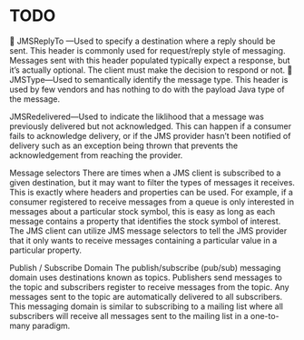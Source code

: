 # TODO
 JMSReplyTo —Used to specify a destination where a reply should be sent. This
header is commonly used for request/reply style of messaging. Messages sent
with this header populated typically expect a response, but it’s actually optional.
The client must make the decision to respond or not.
 JMSType—Used to semantically identify the message type. This header is used by
few vendors and has nothing to do with the payload Java type of the message.

JMSRedelivered—Used to indicate the liklihood that a message was previously
delivered but not acknowledged. This can happen if a consumer fails to
acknowledge delivery, or if the JMS provider hasn’t been notified of delivery
such as an exception being thrown that prevents the acknowledgement from
reaching the provider.

Message selectors
There are times when a JMS client is subscribed to a given destination, but it may want
to filter the types of messages it receives. This is exactly where headers and properties
can be used. For example, if a consumer registered to receive messages from a queue
is only interested in messages about a particular stock symbol, this is easy as long as
each message contains a property that identifies the stock symbol of interest. The JMS
client can utilize JMS message selectors to tell the JMS provider that it only wants to
receive messages containing a particular value in a particular property.

Publish / Subscribe Domain
The publish/subscribe (pub/sub) messaging domain uses destinations known as
topics. Publishers send messages to the topic and subscribers register to receive messages
from the topic. Any messages sent to the topic are automatically delivered to all
subscribers. This messaging domain is similar to subscribing to a mailing list where all
subscribers will receive all messages sent to the mailing list in a one-to-many paradigm.